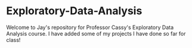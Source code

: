 # Exploratory-Data-Analysis

Welcome to Jay's repository for Professor Cassy's Exploratory Data Analysis course. I have added some of my projects I have done so far for class!
